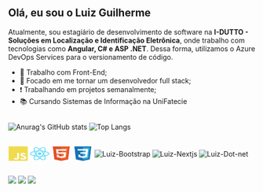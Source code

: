 <!---
ReisLuizito/ReisLuizito is a ✨ special ✨ repository because its `README.md` (this file) appears on your GitHub profile.
You can click the Preview link to take a look at your changes.
--->

## Olá, eu sou o Luiz Guilherme
Atualmente, sou estagiário de desenvolvimento de software na **I-DUTTO - Soluções em Localização e Identificação Eletrônica**, onde trabalho com tecnologias como **Angular, C# e ASP .NET**. Dessa forma, utilizamos o Azure DevOps Services para o versionamento de código.

- 🔭 Trabalho com Front-End;
- 🌱 Focado em me tornar um desenvolvedor full stack;
- ❗ Trabalhando em projetos semanalmente;
- 📚 Cursando Sistemas de Informação na UniFatecie

##

![Anurag's GitHub stats](https://github-readme-stats.vercel.app/api?username=ReisLuizito&show_icons=true&theme=radical)
![Top Langs](https://github-readme-stats.vercel.app/api/top-langs/?username=ReisLuizito&layout=compact&theme=radical)

<div style="display: inline_block"><br>
  <img align="center" alt="Luiz-Js" height="30" width="40" src="https://raw.githubusercontent.com/devicons/devicon/master/icons/javascript/javascript-plain.svg">
  <img align="center" alt="Luiz-React" height="30" width="40" src="https://raw.githubusercontent.com/devicons/devicon/master/icons/react/react-original.svg">
  <img align="center" alt="Luiz-HTML" height="30" width="40" src="https://raw.githubusercontent.com/devicons/devicon/master/icons/html5/html5-original.svg">
  <img align="center" alt="Luiz-CSS" height="30" width="40" src="https://raw.githubusercontent.com/devicons/devicon/master/icons/css3/css3-original.svg">
  <img align="center" alt="Luiz-Bootstrap" height="40" width="40" src="https://cdn.jsdelivr.net/gh/devicons/devicon/icons/bootstrap/bootstrap-original.svg" />
  <img align="center" alt="Luiz-Nextjs" height="40" width="40" src="https://cdn.jsdelivr.net/gh/devicons/devicon/icons/nextjs/nextjs-original.svg" />
  <img align="center" alt="Luiz-Dot-net" height="40" width="40" src="https://cdn.jsdelivr.net/gh/devicons/devicon/icons/dot-net/dot-net-original.svg" />

</div>

##
 
<div> 
  <a href="https://instagram.com/luiz_gr" target="_blank"><img src="https://img.shields.io/badge/-Instagram-%23E4405F?style=for-the-badge&logo=instagram&logoColor=white" target="_blank"></a> 
  <a href = "mailto:luixguilherm3@gmail.com"><img src="https://img.shields.io/badge/-Gmail-%23333?style=for-the-badge&logo=gmail&logoColor=white" target="_blank"></a>
  <a href="https://www.linkedin.com/in/luiz-guilherme-reis-da-silva/" target="_blank"><img src="https://img.shields.io/badge/-LinkedIn-%230077B5?style=for-the-badge&logo=linkedin&logoColor=white" target="_blank"></a>
  
</div>
